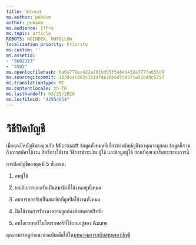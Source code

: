 ```yaml
---
title: วิธีปิดบัญชี
ms.author: pebaum
author: pebaum
ms.audience: ITPro
ms.topic: article
ROBOTS: NOINDEX, NOFOLLOW
localization_priority: Priority
ms.custom: ''
ms.assetid:
- "9002317"
- "4502"
ms.openlocfilehash: 6a6a779ec422a201bd55f5a84d432a777fa656d9
ms.sourcegitcommit: 183dc4c002c151474628b6d7c4571a5264dc5257
ms.translationtype: MT
ms.contentlocale: th-TH
ms.lasthandoff: 03/25/2020
ms.locfileid: "42954054"
---
```

# <a name="how-to-close-your-account"></a>วิธีปิดบัญชี

เมื่อคุณปิดบัญชีของคุณกับ Microsoft ข้อมูลทั้งหมดที่เกี่ยวข้องกับบัญชีของคุณจะถูกลบ ข้อมูลนี้รวมถึงการสมัครใช้งาน สิทธิ์การใช้งาน วิธีการชําระเงิน ผู้ใช้ และข้อมูลผู้ใช้ ก่อนที่คุณจะเริ่มกระบวนการนี้

การปิดบัญชีของคุณมี 5 ขั้นตอน:

1. ลบผู้ใช้

2. ยกเลิกการบอกรับเป็นสมาชิกที่ใช้งานอยู่ทั้งหมด

3. ลบการบอกรับเป็นสมาชิกที่ถูกปิดใช้งานทั้งหมด

4. ปิดใช้งานการรับรองความถูกต้องด้วยหลายปัจจัย

5. ลบไดเรกทอรีในไดเรกทอรีที่ใช้งานอยู่ของ Azure

คุณสามารถดูคําแนะนําฉบับเต็มได้ใน[บทความการสนับสนุนของบัญชี](https://docs.microsoft.com/microsoft-365/commerce/close-your-account)
